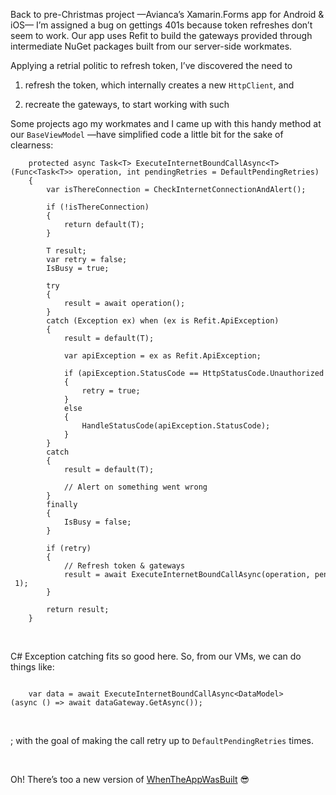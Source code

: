 Back to pre-Christmas project —Avianca’s Xamarin.Forms app for Android & iOS—
I’m assigned a bug on gettings 401s because token refreshes don’t seem to work.
Our app uses Refit to build the gateways provided through intermediate NuGet
packages built from our server-side workmates.

Applying a retrial politic to refresh token, I’ve discovered the need to

1.  refresh the token, which internally creates a new `HttpClient`, and

2.  recreate the gateways, to start working with such

Some projects ago my workmates and I came up with this handy method at our
`BaseViewModel` —have simplified code a little bit for the sake of clearness:

~~~~~~~~~~~~~~~~~~~~~~~~~~~~~~~~~~~~~~~~~~~~~~~~~~~~~~~~~~~~~~~~~~~~~~~~~~~~~~~~
    protected async Task<T> ExecuteInternetBoundCallAsync<T>(Func<Task<T>> operation, int pendingRetries = DefaultPendingRetries)  
    {  
        var isThereConnection = CheckInternetConnectionAndAlert();  
      
        if (!isThereConnection)  
        {   
            return default(T);  
        }  
      
        T result;  
        var retry = false;  
        IsBusy = true;  
      
        try  
        {  
            result = await operation();  
        }  
        catch (Exception ex) when (ex is Refit.ApiException)  
        {  
            result = default(T);  
      
            var apiException = ex as Refit.ApiException;  
      
            if (apiException.StatusCode == HttpStatusCode.Unauthorized && pendingRetries > 0)  
            {  
                retry = true;  
            }  
            else  
            {  
                HandleStatusCode(apiException.StatusCode);  
            }  
        }  
        catch  
        {  
            result = default(T);  
      
            // Alert on something went wrong  
        }  
        finally  
        {   
            IsBusy = false;  
        }  
      
        if (retry)  
        {  
            // Refresh token & gateways  
            result = await ExecuteInternetBoundCallAsync(operation, pendingRetries - 1);  
        }  
      
        return result;  
    }
~~~~~~~~~~~~~~~~~~~~~~~~~~~~~~~~~~~~~~~~~~~~~~~~~~~~~~~~~~~~~~~~~~~~~~~~~~~~~~~~

 

C\# Exception catching fits so good here. So, from our VMs, we can do things
like:

~~~~~~~~~~~~~~~~~~~~~~~~~~~~~~~~~~~~~~~~~~~~~~~~~~~~~~~~~~~~~~~~~~~~~~~~~~~~~~~~

    var data = await ExecuteInternetBoundCallAsync<DataModel>(async () => await dataGateway.GetAsync());

~~~~~~~~~~~~~~~~~~~~~~~~~~~~~~~~~~~~~~~~~~~~~~~~~~~~~~~~~~~~~~~~~~~~~~~~~~~~~~~~

 

; with the goal of making the call retry up to `DefaultPendingRetries` times.

 

Oh! There’s too a new version of
[WhenTheAppWasBuilt](https://github.com/DevsDNA/WhenTheAppWasBuilt/) 😎
